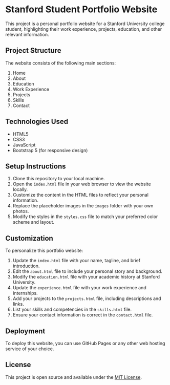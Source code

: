 # Stanford Student Portfolio Website

This project is a personal portfolio website for a Stanford University college student, highlighting their work experience, projects, education, and other relevant information.

## Project Structure

The website consists of the following main sections:

1. Home
2. About
3. Education
4. Work Experience
5. Projects
6. Skills
7. Contact

## Technologies Used

- HTML5
- CSS3
- JavaScript
- Bootstrap 5 (for responsive design)

## Setup Instructions

1. Clone this repository to your local machine.
2. Open the `index.html` file in your web browser to view the website locally.
3. Customize the content in the HTML files to reflect your personal information.
4. Replace the placeholder images in the `images` folder with your own photos.
5. Modify the styles in the `styles.css` file to match your preferred color scheme and layout.

## Customization

To personalize this portfolio website:

1. Update the `index.html` file with your name, tagline, and brief introduction.
2. Edit the `about.html` file to include your personal story and background.
3. Modify the `education.html` file with your academic history at Stanford University.
4. Update the `experience.html` file with your work experience and internships.
5. Add your projects to the `projects.html` file, including descriptions and links.
6. List your skills and competencies in the `skills.html` file.
7. Ensure your contact information is correct in the `contact.html` file.

## Deployment

To deploy this website, you can use GitHub Pages or any other web hosting service of your choice.

## License

This project is open source and available under the [MIT License](LICENSE).